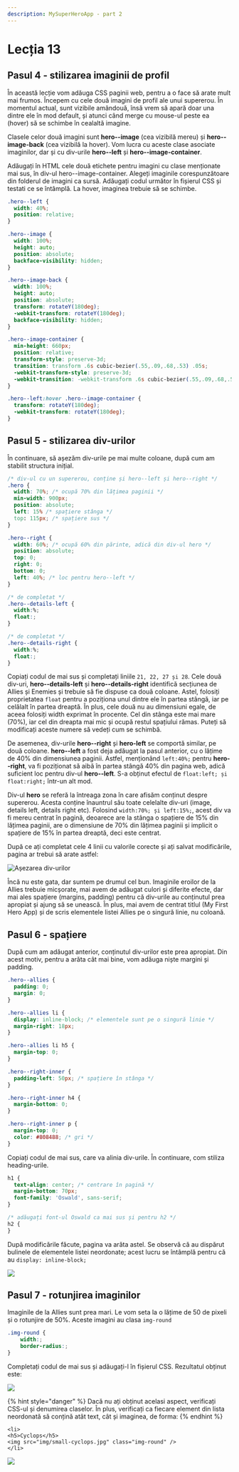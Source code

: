 ```yaml
---
description: MySuperHeroApp - part 2
---
```


# Lecția 13

## Pasul 4 - stilizarea imaginii de profil

În această lecție vom adăuga CSS paginii web, pentru a o face să arate mult mai frumos. Începem cu cele două imagini de profil ale unui supererou. În momentul actual, sunt vizibile amândouă, însă vrem să apară doar una dintre ele în mod default, și atunci când merge cu mouse-ul peste ea \(hover\) să se schimbe în cealaltă imagine.

Clasele celor două imagini sunt **hero--image** \(cea vizibilă mereu\) și **hero--image-back** \(cea vizibilă la hover\). Vom lucra cu aceste clase asociate imaginilor, dar și cu div-urile **hero--left** și **hero--image-container**.

Adăugați în HTML cele două etichete pentru imagini cu clase menționate mai sus, în div-ul hero--image-container. Alegeți imaginile corespunzătoare din folderul de imagini ca sursă. Adăugați codul următor în fișierul CSS și testati ce se întâmplă. La hover, imaginea trebuie să se schimbe.

```css
.hero--left {
  width: 40%;
  position: relative;
}

.hero--image {
  width: 100%;
  height: auto;
  position: absolute;
  backface-visibility: hidden;
}

.hero--image-back {
  width: 100%;
  height: auto;
  position: absolute;
  transform: rotateY(180deg);
  -webkit-transform: rotateY(180deg);
  backface-visibility: hidden;
}

.hero--image-container {
  min-height: 660px;
  position: relative;
  transform-style: preserve-3d;
  transition: transform .6s cubic-bezier(.55,.09,.68,.53) .05s;
  -webkit-transform-style: preserve-3d;
  -webkit-transition: -webkit-transform .6s cubic-bezier(.55,.09,.68,.53) .05s;
}

.hero--left:hover .hero--image-container {
  transform: rotateY(180deg);
  -webkit-transform: rotateY(180deg);
}
```

## Pasul 5 - stilizarea div-urilor

În continuare, să așezăm div-urile pe mai multe coloane, după cum am stabilit structura inițial.

```css
/* div-ul cu un supererou, conține și hero--left și hero--right */
.hero {
  width: 70%; /* ocupă 70% din lățimea paginii */
  min-width: 900px;
  position: absolute;
  left: 15% /* spațiere stânga */
  top: 115px; /* spațiere sus */
}

.hero--right {
  width: 60%; /* ocupă 60% din părinte, adică din div-ul hero */
  position: absolute;
  top: 0;
  right: 0;
  bottom: 0;
  left: 40%; /* loc pentru hero--left */
}

/* de completat */
.hero--details-left {
  width:%;
  float:;
}

/* de completat */
.hero--details-right {
  width:%;
  float:;
}
```

Copiați codul de mai sus și completați liniile `21, 22, 27 și 28`. Cele două div-uri, **hero--details-left** și **hero--details-right** identifică secțiunea de Allies și Enemies și trebuie să fie dispuse ca două coloane. Astel, folosiți proprietatea `float` pentru a poziționa unul dintre ele în partea stângă, iar pe celălalt în partea dreaptă. În plus, cele două nu au dimensiuni egale, de aceea folosiți width exprimat în procente. Cel din stânga este mai mare \(70%\), iar cel din dreapta mai mic și ocupă restul spațiului rămas. Puteți să modificați aceste numere să vedeți cum se schimbă.

De asemenea, div-urile **hero--right** și **hero-left** se comportă similar, pe două coloane. **hero--left** a fost deja adăugat la pasul anterior, cu o lățime de 40% din dimensiunea paginii. Astfel, menționând `left:40%;` pentru **hero--right**, va fi poziționat să aibă în partea stângă 40% din pagina web, adică suficient loc pentru div-ul **hero--left**. S-a obținut efectul de `float:left; și float:right;` într-un alt mod.

Div-ul **hero** se referă la întreaga zona în care afisăm conținut despre supererou. Acesta conține înauntrul său toate celelalte div-uri \(image, details left, details right etc\). Folosind `width:70%; și left:15%;`, acest div va fi mereu centrat în pagină, deoarece are la stânga o spațiere de 15% din lățimea paginii, are o dimensiune de 70% din lățimea paginii și implicit o spațiere de 15% în partea dreaptă, deci este centrat.

După ce ați completat cele 4 linii cu valorile corecte și ați salvat modificările, pagina ar trebui să arate astfel:

![A&#x219;ezarea div-urilor](../.gitbook/assets/screencapture-file-users-poppy-desktop-myproject-index-html-2020-03-17-12_04_24.png)

Încă nu este gata, dar suntem pe drumul cel bun. Imaginile eroilor de la Allies trebuie micșorate, mai avem de adăugat culori și diferite efecte, dar mai ales spațiere \(margins, padding\) pentru că div-urile au conținutul prea apropiat și ajung să se unească. În plus, mai avem de centrat titlul \(My First Hero App\) și de scris elementele listei Allies pe o singură linie, nu coloană.

## Pasul 6 - spațiere

După cum am adăugat anterior, conținutul div-urilor este prea apropiat. Din acest motiv, pentru a arăta cât mai bine, vom adăuga niște margini și padding.

```css
.hero--allies {
  padding: 0;
  margin: 0;
}

.hero--allies li {
  display: inline-block; /* elementele sunt pe o singură linie */
  margin-right: 18px;
}

.hero--allies li h5 {
  margin-top: 0;
}

.hero--right-inner {
  padding-left: 50px; /* spațiere în stânga */
}

.hero--right-inner h4 {
  margin-bottom: 0;
}

.hero--right-inner p {
  margin-top: 0;
  color: #808488; /* gri */
}
```

Copiați codul de mai sus, care va alinia div-urile. În continuare, com stiliza heading-urile.

```css
h1 {
  text-align: center; /* centrare în pagină */
  margin-bottom: 70px;
  font-family: 'Oswald', sans-serif;
}

/* adăugați font-ul Oswald ca mai sus și pentru h2 */
h2 {
}
```

După modificările făcute, pagina va arăta astel. Se observă că au dispărut bulinele de elementele listei neordonate; acest lucru se întâmplă pentru că au `display: inline-block;`

![](../.gitbook/assets/screencapture-file-users-poppy-desktop-myproject-index-html-2020-03-17-12_15_43.png)

## Pasul 7 - rotunjirea imaginilor

Imaginile de la Allies sunt prea mari. Le vom seta la o lățime de 50 de pixeli și o rotunjire de 50%. Aceste imagini au clasa `img-round`

```css
.img-round {
    width:;
    border-radius:;
}
```

Completați codul de mai sus și adăugați-l în fișierul CSS. Rezultatul obținut este:

![](../.gitbook/assets/screenshot-2020-03-17-at-12.23.02.png)

{% hint style="danger" %}
Dacă nu ați obținut acelasi aspect, verificați CSS-ul și denumirea claselor. În plus, verificați ca fiecare element din lista neordonată să conțină atât text, cât și imaginea, de forma:
{% endhint %}

```markup
<li>
<h5>Cyclops</h5>
<img src="img/small-cyclops.jpg" class="img-round" />
</li>
```

![](../.gitbook/assets/logos-02.svg)

